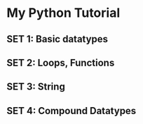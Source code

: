 # My Python Tutorial

## SET 1: Basic datatypes
## SET 2: Loops, Functions
## SET 3: String
## SET 4: Compound Datatypes